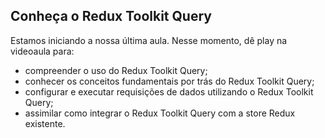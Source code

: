 ## Conheça o Redux Toolkit Query

Estamos iniciando a nossa última aula. Nesse momento, dê play na videoaula para: 

- compreender o uso do Redux Toolkit Query;
- conhecer os conceitos fundamentais por trás do Redux Toolkit Query;
- configurar e executar requisições de dados utilizando o Redux Toolkit Query;
- assimilar como integrar o Redux Toolkit Query com a store Redux existente.